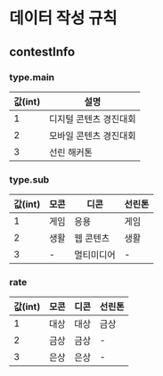
# 데이터 작성 규칙

## contestInfo

### type.main

값(int) | 설명
------- | ----------------------
1       | 디지털 콘텐츠 경진대회
2       | 모바일 콘텐츠 경진대회
3       | 선린 해커톤

### type.sub

값(int) | 모콘 | 디콘       | 선린톤
------- | ---- | ---------- | ------
1       | 게임 | 응용       | 게임
2       | 생활 | 웹 콘텐츠  | 생활
3       | -    | 멀티미디어 | -

### rate

값(int) | 모콘 | 디콘 | 선린톤
------- | ---- | ---- | -------------
1       | 대상 | 대상 | 금상
2       | 금상 | 금상 | -
3       | 은상 | 은상 | -